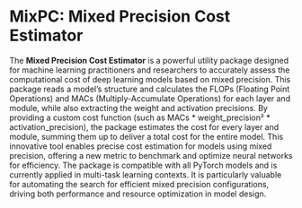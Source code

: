 # MixPC: Mixed Precision Cost Estimator

The **Mixed Precision Cost Estimator** is a powerful utility package designed for machine learning practitioners and researchers to accurately assess the computational cost of deep learning models based on mixed precision. This package reads a model’s structure and calculates the FLOPs (Floating Point Operations) and MACs (Multiply-Accumulate Operations) for each layer and module, while also extracting the weight and activation precisions. By providing a custom cost function (such as MACs * weight_precision² * activation_precision), the package estimates the cost for every layer and module, summing them up to deliver a total cost for the entire model. This innovative tool enables precise cost estimation for models using mixed precision, offering a new metric to benchmark and optimize neural networks for efficiency. The package is compatible with all PyTorch models and is currently applied in multi-task learning contexts. It is particularly valuable for automating the search for efficient mixed precision configurations, driving both performance and resource optimization in model design.
